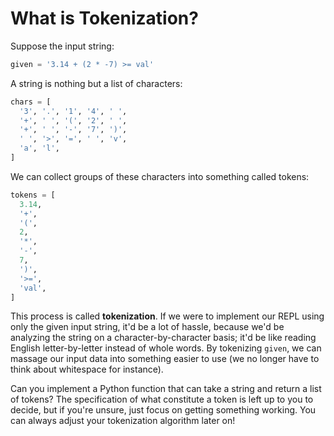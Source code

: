 # What is Tokenization?

Suppose the input string:
```python
given = '3.14 + (2 * -7) >= val'
```

A string is nothing but a list of characters:
```python
chars = [
  '3', '.', '1', '4', ' ',
  '+', ' ', '(', '2', ' ',
  '+', ' ', '-', '7', ')',
  ' ', '>', '=', ' ', 'v',
  'a', 'l',
]
```

We can collect groups of these characters into something called tokens:
```python
tokens = [
  3.14,
  '+',
  '(',
  2,
  '*',
  '-',
  7,
  ')',
  '>=',
  'val',
]
```

This process is called **tokenization**.
If we were to implement our REPL using only the given input string, it'd be a lot of hassle,
because we'd be analyzing the string on a character-by-character basis;
it'd be like reading English letter-by-letter instead of whole words.
By tokenizing `given`, we can massage our input data into something easier to use
(we no longer have to think about whitespace for instance).

Can you implement a Python function that can take a string and return a list of tokens?
The specification of what constitute a token is left up to you to decide,
but if you're unsure,
just focus on getting something working.
You can always adjust your tokenization algorithm later on!
